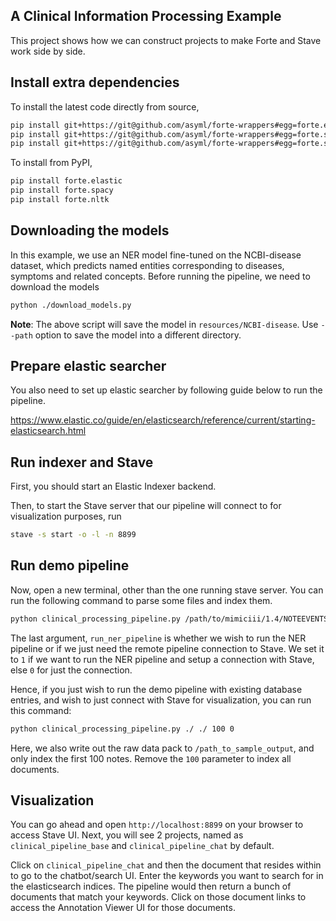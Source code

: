 ## A Clinical Information Processing Example

This project shows how we can construct projects to make Forte and Stave work
 side by side.
 
## Install extra dependencies

To install the latest code directly from source,

```bash
pip install git+https://git@github.com/asyml/forte-wrappers#egg=forte.elastic\&subdirectory=src/elastic
pip install git+https://git@github.com/asyml/forte-wrappers#egg=forte.spacy\&subdirectory=src/spacy
pip install git+https://git@github.com/asyml/forte-wrappers#egg=forte.spacy\&subdirectory=src/nltk
```

To install from PyPI,
```bash
pip install forte.elastic
pip install forte.spacy
pip install forte.nltk
```

## Downloading the models

In this example, we use an NER model fine-tuned on the NCBI-disease dataset, which predicts 
named entities corresponding to diseases, symptoms and related concepts. 
Before running the pipeline, we need to download the models

```bash
python ./download_models.py 
```

**Note**: The above script will save the model in `resources/NCBI-disease`. Use `--path` option to save the 
model into a different directory.

## Prepare elastic searcher
You also need to set up elastic searcher by following guide below to run the pipeline.

https://www.elastic.co/guide/en/elasticsearch/reference/current/starting-elasticsearch.html


## Run indexer and Stave
First, you should start an Elastic Indexer backend.

Then, to start the Stave server that our pipeline will connect to for visualization purposes, run
```bash
stave -s start -o -l -n 8899
```

## Run demo pipeline

Now, open a new terminal, other than the one running stave server. You can run the following command to parse some files and index them.
```bash
python clinical_processing_pipeline.py /path/to/mimiciii/1.4/NOTEEVENTS.csv.gz /path_to_sample_output 100 1
```

The last argument, `run_ner_pipeline` is whether we wish to run the NER pipeline or if we just need the remote pipeline connection to Stave. We set it to `1` if we want to run the NER pipeline and setup a connection with Stave, else `0` for just the connection.
 
Hence, if you just wish to run the demo pipeline with existing database entries, and wish to just connect with Stave for visualization, you can run this command:

```bash
python clinical_processing_pipeline.py ./ ./ 100 0
```

Here, we also write out the raw data pack to `/path_to_sample_output`, and only
index the first 100 notes. Remove the `100` parameter to index all documents.

## Visualization

You can go ahead and open `http://localhost:8899` on your browser to access Stave UI.
Next, you will see 2 projects, named as `clinical_pipeline_base` and `clinical_pipeline_chat` by default.

Click on `clinical_pipeline_chat` and then the document that resides within to go to the chatbot/search UI. Enter the keywords you want to search for in the elasticsearch indices. The pipeline would then return a bunch of documents that match your keywords. Click on those document links to access the Annotation Viewer UI for those documents.
